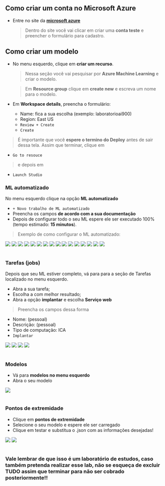 ## Como criar um conta no Microsoft Azure

- Entre no site da **[microsoft azure](https://azure.microsoft.com)**
	> Dentro do site você vai clicar em criar uma **conta teste** e preencher o formulário para cadastro. 


## Como  criar um modelo

- No menu esquerdo, clique em **criar um recurso**.
	> Nessa seção você vai pesquisar por **Azure Machine Learning** e criar o modelo.
	
	> Em **Resource group** clique em **create new** e escreva um nome para o modelo.

 - Em **Workspace details**, preencha o formulário:

   - Name: fica a sua escolha (exemplo: laboratorioai900)
   - Region: East US
   - `Review + Create` 
   - `Create` 
  
> É importante que você **espere o termino do Deploy** antes de sair dessa tela. Assim que terminar, clique em

 - `Go to resouce`

> e depois em

 - `Launch Studio`

### ML automatizado

No menu esquerdo clique na opção **ML automatizado**

- `+ Novo trabalho de ML automatizado`
- Preencha os campos **de acordo com a sua documentação**
- Depois de configurar todo o seu ML espere ele ser executado 100% (tempo estimado: **15 minutos**).

> Exemplo de como configurar o ML automatizado:
> 
<img src="./images/1.png" />
<img src="./images/2.png" />
<img src="./images/3.png" />
<img src="./images/4.png" />
<img src="./images/5.png" />
<img src="./images/6.png" />
<img src="./images/6.png" />
<img src="./images/7.png" />
<img src="./images/8.png" />
<img src="./images/9.png" />
<img src="./images/10.png" />
<img src="./images/111.png" />
<img src="./images/12.png" />
<img src="./images/13.png" />
<img src="./images/14.png" />
<img src="./images/15.png" />

#

### Tarefas (jobs)
Depois que seu ML estiver completo, vá para para a seção de Tarefas localizado no menu esquerdo.

- Abra a sua tarefa;
- Escolha a com melhor resultado;
- Abra a opção **implantar** e escolha **Serviço web**

> Preencha os campos dessa forma

- Nome: (pessoal)
- Descrição: (pessoal)
- Tipo de computação: ICA
- `Implantar`

<img src="images/17.png" />
<img src="images/18.png" />
<img src="images/19.png" />
<img src="images/20.png" />

#

### Modelos

- Vá para **modelos no menu esquerdo**
- Abra o seu modelo

<img src="images/21.png" />

#

### Pontos de extremidade

- Clique em **pontos de extremidade**
- Selecione o seu modelo e espere ele ser carregado
- Clique em testar e substitua o .json com as informações desejadas!

<img src="images/22.png" />
<img src="images/23.png" />

#

### **Vale lembrar de que isso é um laboratório de estudos, caso também pretenda realizar esse lab, não se esqueça de excluir TUDO assim que terminar para não ser cobrado posteriormente!!**
